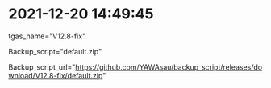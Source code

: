 # 2021-12-20 14:49:45

tgas_name="V12.8-fix"

Backup_script="default.zip"

Backup_script_url="https://github.com/YAWAsau/backup_script/releases/download/V12.8-fix/default.zip"
